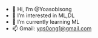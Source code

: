 - 👋 Hi, I’m @Yoasobisong
- 👀 I’m interested in ML,DL
- 🌱 I’m currently learning ML
- 📫 Gmail: yqs0ong1@gmail.com